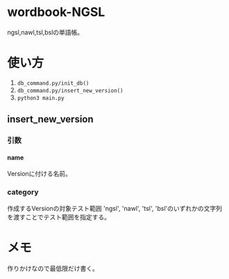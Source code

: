 # wordbook-NGSL

ngsl,nawl,tsl,bslの単語帳。

# 使い方
1. `db_command.py/init_db()`
1. `db_command.py/insert_new_version()`
1. `python3 main.py`

## insert_new_version
### 引数
#### name
Versionに付ける名前。

### category
作成するVersionの対象テスト範囲
'ngsl', 'nawl', 'tsl', 'bsl'のいずれかの文字列を渡すことでテスト範囲を指定する。

# メモ
作りかけなので最低限だけ書く。
